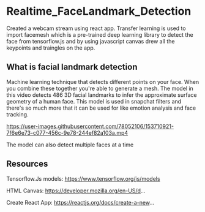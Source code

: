 # Realtime_FaceLandmark_Detection
Created a webcam stream using react app. Transfer learning is used to import facemesh which is a pre-trained deep learning library to detect the face from tensorflow.js and by using javascript canvas drew all the keypoints and traingles on the app.

## What is facial landmark detection

Machine learning technique that detects different points on your face. When you combine these together you're able to generate a mesh. The model in this video detects 486 3D facial landmarks to infer the approximate surface geometry of a human face. This model is used in snapchat filters and there's so much more that it can be used for like emotion analysis and face tracking.


https://user-images.githubusercontent.com/78052106/153710921-7f6e6e73-c077-456c-9e78-244ef82a103a.mp4

The model can also detect multiple faces at a time 


## Resources

Tensorflow.Js models: https://www.tensorflow.org/js/models

HTML Canvas: https://developer.mozilla.org/en-US/d...

Create React App: https://reactjs.org/docs/create-a-new...


